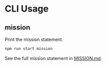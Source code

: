 # CLI Usage

## mission

Print the mission statement.

```bash
npm run start mission
```

See the full mission statement in [MISSION.md](../../MISSION.md).
